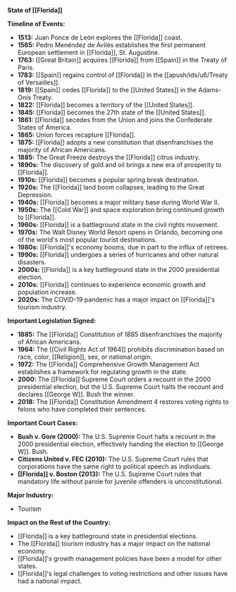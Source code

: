 **State of [[Florida]]**

**Timeline of Events:**

* **1513:** Juan Ponce de León explores the [[Florida]] coast.
* **1565:** Pedro Menéndez de Avilés establishes the first permanent European settlement in [[Florida]], St. Augustine.
* **1763:** [[Great Britain]] acquires [[Florida]] from [[Spain]] in the Treaty of Paris.
* **1783:** [[Spain]] regains control of [[Florida]] in the [[apush/ids/u6/Treaty of Versailles]].
* **1819:** [[Spain]] cedes [[Florida]] to the [[United States]] in the Adams-Onís Treaty.
* **1822:** [[Florida]] becomes a territory of the [[United States]].
* **1845:** [[Florida]] becomes the 27th state of the [[United States]].
* **1861:** [[Florida]] secedes from the Union and joins the Confederate States of America.
* **1865:** Union forces recapture [[Florida]].
* **1875:** [[Florida]] adopts a new constitution that disenfranchises the majority of African Americans.
* **1885:** The Great Freeze destroys the [[Florida]] citrus industry.
* **1890s:** The discovery of gold and oil brings a new era of prosperity to [[Florida]].
* **1910s:** [[Florida]] becomes a popular spring break destination.
* **1920s:** The [[Florida]] land boom collapses, leading to the Great Depression.
* **1940s:** [[Florida]] becomes a major military base during World War II.
* **1950s:** The [[Cold War]] and space exploration bring continued growth to [[Florida]].
* **1960s:** [[Florida]] is a battleground state in the civil rights movement.
* **1970s:** The Walt Disney World Resort opens in Orlando, becoming one of the world's most popular tourist destinations.
* **1980s:** [[Florida]]'s economy booms, due in part to the influx of retirees.
* **1990s:** [[Florida]] undergoes a series of hurricanes and other natural disasters.
* **2000s:** [[Florida]] is a key battleground state in the 2000 presidential election.
* **2010s:** [[Florida]] continues to experience economic growth and population increase.
* **2020s:** The COVID-19 pandemic has a major impact on [[Florida]]'s tourism industry.

**Important Legislation Signed:**

* **1885:** The [[Florida]] Constitution of 1885 disenfranchises the majority of African Americans.
* **1964:** The [[Civil Rights Act of 1964]] prohibits discrimination based on race, color, [[Religion]], sex, or national origin.
* **1972:** The [[Florida]] Comprehensive Growth Management Act establishes a framework for regulating growth in the state.
* **2000:** The [[Florida]] Supreme Court orders a recount in the 2000 presidential election, but the U.S. Supreme Court halts the recount and declares [[George W]]. Bush the winner.
* **2018:** The [[Florida]] Constitution Amendment 4 restores voting rights to felons who have completed their sentences.

**Important Court Cases:**

* **Bush v. Gore (2000):** The U.S. Supreme Court halts a recount in the 2000 presidential election, effectively handing the election to [[George W]]. Bush.
* **Citizens United v. FEC (2010):** The U.S. Supreme Court rules that corporations have the same right to political speech as individuals.
* **[[Florida]] v. Boston (2013):** The U.S. Supreme Court rules that mandatory life without parole for juvenile offenders is unconstitutional.

**Major Industry:**

* Tourism

**Impact on the Rest of the Country:**

* [[Florida]] is a key battleground state in presidential elections.
* The [[Florida]] tourism industry has a major impact on the national economy.
* [[Florida]]'s growth management policies have been a model for other states.
* [[Florida]]'s legal challenges to voting restrictions and other issues have had a national impact.
